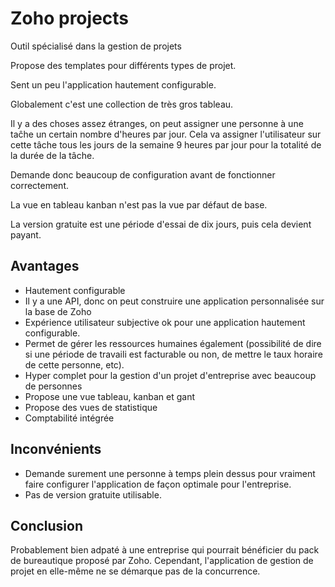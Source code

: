 # Zoho projects

Outil spécialisé dans la gestion de projets

Propose des templates pour différents types de projet.

Sent un peu l'application hautement configurable.

Globalement c'est une collection de très gros tableau.

Il y a des choses assez étranges, on peut assigner une personne à une taĉhe un certain nombre d'heures par jour. Cela va assigner l'utilisateur sur cette tâche tous les jours de la semaine 9 heures par jour pour la totalité de la durée de la tâche.

Demande donc beaucoup de configuration avant de fonctionner correctement.

La vue en tableau kanban n'est pas la vue par défaut de base.

La version gratuite est une période d'essai de dix jours, puis cela devient payant.

## Avantages

 * Hautement configurable
 * Il y a une API, donc on peut construire une application personnalisée sur la base de Zoho
 * Expérience utilisateur subjective ok pour une application hautement configurable.
 * Permet de gérer les ressources humaines également (possibilité de dire si une période de travaili est facturable ou non, de mettre le taux horaire de cette personne, etc).
 * Hyper complet pour la gestion d'un projet d'entreprise avec beaucoup de personnes
 * Propose une vue tableau, kanban et gant
 * Propose des vues de statistique
 * Comptabilité intégrée

## Inconvénients
 * Demande surement une personne à temps plein dessus pour vraiment faire configurer l'application de façon optimale pour l'entreprise.
 * Pas de version gratuite utilisable.


## Conclusion

Probablement bien adpaté à une entreprise qui pourrait bénéficier du pack de bureautique proposé par Zoho. Cependant, l'application de gestion de projet en elle-même ne se démarque pas de la concurrence.